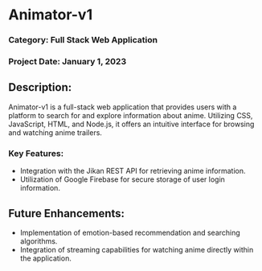 # Animator-v1

<h3>Category: Full Stack Web Application</h3>
<h3>Project Date: January 1, 2023</h3>

<h2>Description:</h2>
<p>Animator-v1 is a full-stack web application that provides users with a platform to search for and explore information about anime. Utilizing CSS, JavaScript, HTML, and Node.js, it offers an intuitive interface for browsing and watching anime trailers.</p>

<h3>Key Features:</h3>
<ul>
    <li>Integration with the Jikan REST API for retrieving anime information.</li>
    <li>Utilization of Google Firebase for secure storage of user login information.</li>
</ul>
        
<h2>Future Enhancements:</h2>
<ul>
    <li>Implementation of emotion-based recommendation and searching algorithms.</li>
    <li>Integration of streaming capabilities for watching anime directly within the application.</li>
</ul>
